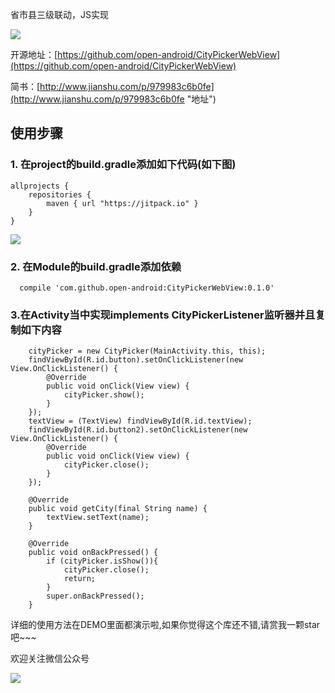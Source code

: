 
省市县三级联动，JS实现

![](http://upload-images.jianshu.io/upload_images/4037105-90cad9b81ae15e5f.gif?imageMogr2/auto-orient/strip)


开源地址：[https://github.com/open-android/CityPickerWebView](https://github.com/open-android/CityPickerWebView)


简书：[http://www.jianshu.com/p/979983c6b0fe](http://www.jianshu.com/p/979983c6b0fe "地址")



## 使用步骤


### 1. 在project的build.gradle添加如下代码(如下图)

	allprojects {
	    repositories {
	        maven { url "https://jitpack.io" }
	    }
	}
![](http://upload-images.jianshu.io/upload_images/4037105-2faa5daca3bfe8a0.png?imageMogr2/auto-orient/strip%7CimageView2/2/w/1240)


### 2. 在Module的build.gradle添加依赖


      compile 'com.github.open-android:CityPickerWebView:0.1.0'


### 3.在Activity当中实现implements CityPickerListener监听器并且复制如下内容


        cityPicker = new CityPicker(MainActivity.this, this);
        findViewById(R.id.button).setOnClickListener(new View.OnClickListener() {
            @Override
            public void onClick(View view) {
                cityPicker.show();
            }
        });
        textView = (TextView) findViewById(R.id.textView);
        findViewById(R.id.button2).setOnClickListener(new View.OnClickListener() {
            @Override
            public void onClick(View view) {
                cityPicker.close();
            }
        });

	    @Override
	    public void getCity(final String name) {
	        textView.setText(name);
	    }
	
	    @Override
	    public void onBackPressed() {
	        if (cityPicker.isShow()){
	            cityPicker.close();
	            return;
	        }
	        super.onBackPressed();
	    }

详细的使用方法在DEMO里面都演示啦,如果你觉得这个库还不错,请赏我一颗star吧~~~

欢迎关注微信公众号

![](http://oi5nqn6ce.bkt.clouddn.com/itheima/booster/code/qrcode.png)
	


 

